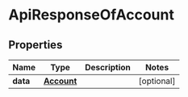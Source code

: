 
# ApiResponseOfAccount

## Properties
Name | Type | Description | Notes
------------ | ------------- | ------------- | -------------
**data** | [**Account**](Account.md) |  |  [optional]



